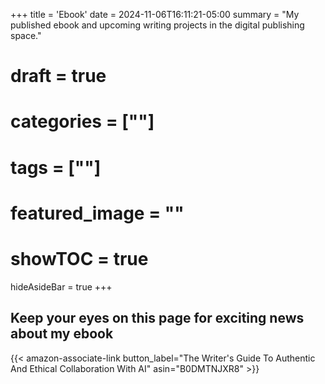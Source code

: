 +++
title = 'Ebook'
date = 2024-11-06T16:11:21-05:00
summary = "My published ebook and upcoming writing projects in the digital publishing space."
# draft = true
# categories = [""]
# tags = [""]
# featured_image = ""
# showTOC = true
hideAsideBar = true
+++
## Keep your eyes on this page for exciting news about my ebook

{{< amazon-associate-link button_label="The Writer's Guide To Authentic And Ethical Collaboration With AI" asin="B0DMTNJXR8" >}}
